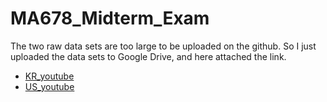 # MA678_Midterm_Exam
The two raw data sets are too large to be uploaded on the github. So I just uploaded the data sets to Google Drive, and here attached the link.
- [KR_youtube](https://drive.google.com/file/d/1nPeIL360iKCH_NPicYnL0c43xK4kGtd4/view?usp=sharing)
- [US_youtube](https://drive.google.com/file/d/1UgJWAq4TZxD1qBZJLz3i1xfwy-dcPl5J/view?usp=sharing)
